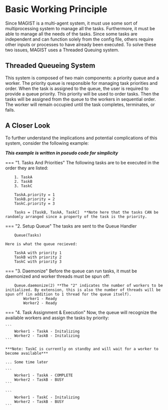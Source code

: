 # Basic Working Principle

Since MAGIST is a multi-agent system, it must use some sort of multiprocessing system to manage all the tasks. Furthermore, it must be able to manage all the needs of the tasks. Since some tasks are independent and can function solely from the config file, others require other inputs or processes to have already been executed. To solve these two issues, MAGIST uses a Threaded Queuing system.

## Threaded Queueing System

This system is composed of two main components: a priority queue and a worker. The priority queue is responsible for managing task priorities and order. When the task is assigned to the queue, the user is required to provide a queue priority. This priority will be used to order tasks. Then the tasks will be assigned from the queue to the workers in sequential order. The worker will remain occupied until the task completes, terminates, or fails. 

## A Closer Look

To further understand the implications and potential complications of this system, consider the following example:

***This example is written in pseudo code for simplicity***

=== "1. Tasks And Priorities"
    The following tasks are to be executed in the order they are listed:
       
        1. TaskA
        2. TaskB
        3. TaskC

        TaskA.priority = 1
        TaskB.priority = 2
        TaskC.priority = 3

        Tasks = [TaskB, TaskA, TaskC]  **Note here that the tasks CAN be randomly arranged since a property of the task is the priority.

=== "2. Setup Queue"
    The tasks are sent to the Queue Handler
        
        Queue(Tasks)

    Here is what the queue recieved:

        TaskA with priority 1
        TaskB with priority 2
        TaskC with priority 3

=== "3. Daemonize"
    Before the queue can run tasks, it must be daemonized and worker threads must be spun off:

        Queue.daemonize(2) **The "2" indicates the number of workers to be initialized. By extension, this is also the number of threads will be spun off (in addition to 1 thread for the queue itself).
            Worker1 - Ready 
            Worker2 - Ready

=== "4. Task Assignment & Execution"
    Now, the queue will recognize the available workers and assign the tasks by priority:
    
    ```
        Worker1 - TaskA - Initalizing
        Worker2 - TaskB - Initalizing
    ```

    ***Note: TaskC is currently on standby and will wait for a worker to become available***

    ... Some time later

    ```
        Worker1 - TaskA - COMPLETE
        Worker2 - TaskB - BUSY
    ```

    ```
        Worker1 - TaskC - Initalizing
        Worker2 - TaskB - BUSY
    ```



